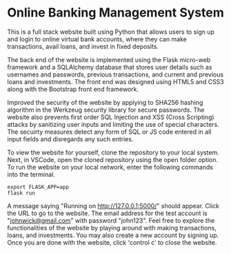 # Online Banking Management System

This is a full stack website built using Python that allows users to sign up and login to online virtual bank accounts, where they can make transactions,
avail loans, and invest in fixed deposits. 

The back end of the website is implemented using the Flask micro-web framework and a SQLAlchemy database that stores user details such as usernames and 
passwords, previous transactions, and current and previous loans and investments. The front end was designed using HTML5 and CSS3 along with the Bootstrap
front end framework. 

Improved the security of the website by applying to SHA256 hashing algorithm in the Werkzeug security library for secure passwords. The website also prevents 
first order SQL Injection and XSS (Cross Scripting) attacks by sanitizing user inputs and limiting the use of special characters. The secuirty measures detect
any form of SQL or JS code entered in all input fields and disregards any such entries. 

To view the website for yourself, clone the repository to your local system. Next, in VSCode, open the cloned repository using the open folder option. 
To run the website on your local network, enter the following commands into the terminal. 

```
export FLASK_APP=app
flask run
```

A message saying "Running on http://127.0.0.1:5000/" should appear. Click the URL to go to the website. The email address for the test account is 
"johnwick@gmail.com" with password "john123". Feel free to explore the functionalities of the website by playing around with making transactions, loans, and 
investments. You may also create a new account by signing up. Once you are done with the website, click 'control c' to close the website. 
